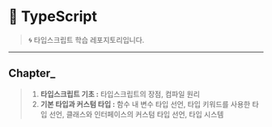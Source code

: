 # 🔡 TypeScript
> 🌀 타입스크립트 학습 레포지토리입니다.
___
 ## Chapter_
> 1. __타입스크립트 기초 :__ 타입스크립트의 장점, 컴파일 원리
> 2. __기본 타입과 커스텀 타입 :__ 함수 내 변수 타입 선언, 타입 키워드를 사용한 타입 선언, 클래스와 인터페이스의 커스텀 타입 선언, 타입 시스템